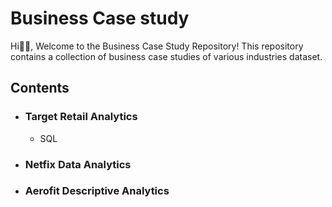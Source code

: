 # Business Case study
Hi👋🏾, Welcome to the Business Case Study Repository! This repository contains a collection of business case studies of various industries dataset.

## Contents
- ### Target Retail Analytics
  - SQL
- ### Netfix Data Analytics
- ### Aerofit Descriptive Analytics
